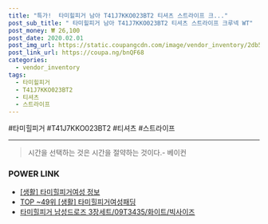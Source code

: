 ```yaml
--- 
title: "특가!  타미힐피거 남아 T41J7KKO023BT2 티셔츠 스트라이프 크..." 
post_sub_title: " 타미힐피거 남아 T41J7KKO023BT2 티셔츠 스트라이프 크루넥 WT" 
post_money: ₩ 26,100 
post_date: 2020.02.01 
post_img_url: https://static.coupangcdn.com/image/vendor_inventory/2db5/8b68a1db1faeff74555cbe9814872f30277b4ae21aa1225b72992e9f31b7.jpg 
post_link_url: https://coupa.ng/bnQF68 
categories: 
  - vendor_inventory 
tags: 
  - 타미힐피거 
  - T41J7KKO023BT2 
  - 티셔츠 
  - 스트라이프 
--- 
```

  #타미힐피거 #T41J7KKO023BT2 #티셔츠 #스트라이프 
<hr> 

> 시간을 선택하는 것은 시간을 절약하는 것이다.- 베이컨 


### POWER LINK

* <a href="https://blog.naver.com/fasyy4321/221763451216" target="_blank"> [생활] 타미힐피거여성 정보 </a>
* <a href="https://blog.naver.com/fasyy4321/221782343773" target="_blank"> TOP ~49위 [생활] 타미힐피거여성패딩</a>
* <a href="https://blog.naver.com/fasyy4321/221784381538" target="_blank">타미힐피거 남성드로즈 3장세트/09T3435/화이트/빅사이즈</a>
